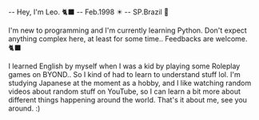 -- Hey, I'm Leo. 🐈‍⬛
-- Feb.1998 ✴️
-- SP.Brazil 🏴

I'm new to programming and I'm currently learning Python.
Don't expect anything complex here, at least for some time..
Feedbacks are welcome. 🐈‍⬛

I learned English by myself when I was a kid by playing some Roleplay games on BYOND.. So I kind of had to learn to understand stuff lol.
I'm studying Japanese at the moment as a hobby, and I like watching random videos about random stuff on YouTube, 
so I can learn a bit more about different things happening around the world.
That's it about me, see you around. :) 
